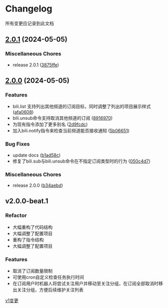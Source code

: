 # Changelog

所有变更应记录到此文档

## [2.0.1](https://github.com/401U/koishi-plugin-bilibili-notify/compare/v2.0.0...v2.0.1) (2024-05-05)


### Miscellaneous Chores

* release 2.0.1 ([3875ffe](https://github.com/401U/koishi-plugin-bilibili-notify/commit/3875ffeadea6f42fdfc8a52d5ab9ae25c715f3c2))

## [2.0.0](https://github.com/401U/koishi-plugin-bilibili-notify/compare/v2.0.0-beta.1...v2.0.0) (2024-05-05)


### Features

* bili.list 支持列出其他频道的订阅目标，同时调整了列出的项目展示样式 ([afa0608](https://github.com/401U/koishi-plugin-bilibili-notify/commit/afa0608f0620572faebf785e3935b865c9913812))
* bili.unsub命令支持取消其他频道的订阅 ([8916970](https://github.com/401U/koishi-plugin-bilibili-notify/commit/89169708f4f94c6017fa36cdaa12b6db654d89cf))
* 为现有指令添加了更多别名 ([2d9fcdc](https://github.com/401U/koishi-plugin-bilibili-notify/commit/2d9fcdcce9ba28394bf1e49fe132e80315e7ea8d))
* 加入bili.notify指令来检查当前频道能否接收通知 ([5b06651](https://github.com/401U/koishi-plugin-bilibili-notify/commit/5b066512fdcb626d4313962721e9dba996bc65e9))


### Bug Fixes

* update docs ([b1ad58c](https://github.com/401U/koishi-plugin-bilibili-notify/commit/b1ad58cf0d0f46293acf657b156f711144a859b7))
* 修复了bili.sub与bili.unsub命令在不指定订阅类型时的行为 ([050c4d7](https://github.com/401U/koishi-plugin-bilibili-notify/commit/050c4d7e243beb9e34bf3646ff3d43527316cbfb))


### Miscellaneous Chores

* release 2.0.0 ([b34aebd](https://github.com/401U/koishi-plugin-bilibili-notify/commit/b34aebddf1ee6eec90289ef0456998b7c8c95902))

## v2.0.0-beat.1
### Refactor
- 大幅重构了代码结构
- 大幅调整了配置项目
- 重构了指令结构
- 大幅调整了配置项目
### Features
- 取消了订阅数量限制
- 可使用cron自定义检查任务执行时间
- 在订阅用户时机器人将尝试关注用户并移动至关注分组，在订阅全部取消时移出关注分组，方便后续维护关注列表

[v1变更](https://github.com/401U/koishi-plugin-bilibili-notify/tree/c02846633e8b18ba6f16956835e62b84252f27b1)

